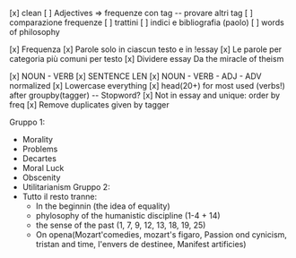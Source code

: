 [x] clean
[ ] Adjectives => frequenze con tag -- provare altri tag
[ ] comparazione frequenze
[ ] trattini
[ ] indici e bibliografia (paolo)
[ ] words of philosophy


[x] Frequenza
[x] Parole solo in ciascun testo e in !essay
[x] Le parole per categoria più comuni per testo
[x] Dividere essay Da the miracle of theism

[x] NOUN - VERB
[x] SENTENCE LEN
[x] NOUN - VERB - ADJ - ADV normalized
[x] Lowercase everything
[x] head(20+) for most used (verbs!) after groupby(tagger) -- Stopword?
[x] Not in essay and unique: order by freq
[x] Remove duplicates given by tagger

Gruppo 1:
- Morality
- Problems
- Decartes
- Moral Luck
- Obscenity
- Utilitarianism
Gruppo 2:
- Tutto il resto tranne:
	+ In the beginnin (the idea of equality)
	+ phylosophy of the humanistic discipline (1-4 + 14)
	+ the sense of the past (1, 7, 9, 12, 13, 18, 19, 25)
	+ On opena(Mozart'comedies, mozart's figaro, Passion ond cynicism, tristan and time, l'envers de destinee, Manifest artificies)
